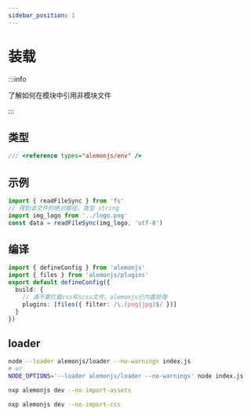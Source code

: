 ```yaml
---
sidebar_position: 1
---
```


# 装载

:::info

了解如何在模块中引用非模块文件

:::

## 类型

```ts title="src/end.d.ts"
/// <reference types="alemonjs/env" />
```

## 示例

```ts
import { readFileSync } from 'fs'
// 得到该文件的绝对路径，类型 string
import img_logo from '../logo.png'
const data = readFileSync(img_logo, 'utf-8')
```

## 编译

```ts title="alemon.config.ts"
import { defineConfig } from 'alemonjs'
import { files } from 'alemonjs/plugins'
export default defineConfig({
  build: {
    // 请不要拦截css和scss文件，alemonjs已内置处理
    plugins: [files({ filter: /\.(png|jpg)$/ })]
  }
})
```

## loader

```sh title="支持在非alemonjs环境中使用本文功能"
node --loader alemonjs/loader --no-warnings index.js
# or
NODE_OPTIONS='--loader alemonjs/loader --no-warnings' node index.js
```

```sh title="禁用非模块文件加载"
nxp alemonjs dev --no-import-assets
```

```sh title="禁用postcss预处理"
nxp alemonjs dev --no-import-css
```
